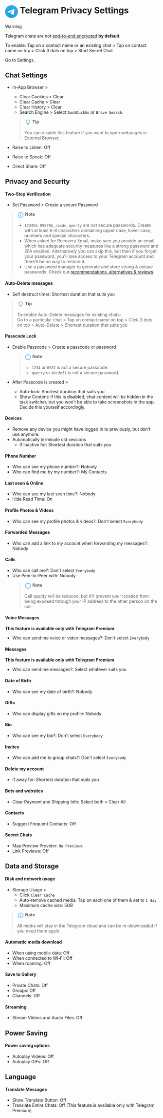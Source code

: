 # <img src="../icons/telegram.svg" width="42" align="top"> Telegram Privacy Settings

> [!WARNING]
> Telegram chats are not [end-to-end encrypted](https://en.wikipedia.org/wiki/End-to-end_encryption) **by default**.
>
> To enable: Tap on a contact name or an existing chat > Tap on contact name on top > Click 3 dots on top > Start Secret Chat

Go to Settings.

## Chat Settings
- In-App Browser >
    - Clear Cookies > Clear
    - Clear Cache > Clear
    - Clear History > Clear
    - Search Engine > Select `DuckDuckGo` or `Brave Search`.
    > <img src="../icons/ic_tip.svg" width="22" align="top"> **Tip**
    >
    > You can disable this feature if you want to open webpages in External Browser.

- Raise to Listen: Off
- Raise to Speak: Off
- Direct Share: Off



## Privacy and Security

#### Two-Step Verification
- Set Password > Create a secure Password

> <img src="../icons/ic_note.svg" width="22" align="top"> **Note**
>
> - `123456`, `098765`, `abcde`, `qwerty` are not secure passwords. Create with at least 6-8 characters containing upper case, lower case, numbers and special characters.
> - When asked for Recovery Email, make sure you provide an email which has adequate security measures like a strong password and 2FA enabled. Alternatively you can skip this, but then if you forget your password, you'll lose access to your Telegram account and there'll be no way to restore it.
> - Use a password manager to generate and store strong & unique passwords. Check out [recommendations, alternatives & reviews](https://github.com/StellarSand/privacy-settings#recommendations-alternatives--reviews).

#### Auto-Delete messages
- Self destruct timer: Shortest duration that suits you

> <img src="../icons/ic_tip.svg" width="22" align="top"> **Tip**
>
> To enable Auto-Delete messages for existing chats:
<br>Go to a particular chat > Tap on contact name on top > Click 3 dots on top > Auto-Delete > Shortest duration that suits you

#### Passcode Lock
- Enable Passcode > Create a passcode or password
    > <img src="../icons/ic_note.svg" width="22" align="top"> **Note**
    >
    > - `1234` or `0987` is not a secure passcode.
    > - `qwerty` or `abcdef1` is not a secure password.

- After Passcode is created >
  - Auto-lock: Shortest duration that suits you
  - Show Content: If this is disabled, chat content will be hidden in the task switcher, but you won't be able to take screenshots in the app. Decide this yourself accordingly.

#### Devices
- Remove any device you might have logged in to previously, but don't use anymore.
- Automatically terminate old sessions
  - If inactive for: Shortest duration that suits you

#### Phone Number
- Who can see my phone number?: Nobody
- Who can find me by my number?: My Contacts

#### Last seen & Online
- Who can see my last seen time?: Nobody
- Hide Read Time: On

#### Profile Photos & Videos
- Who can see my profile photos & videos?: Don't select `Everybody`

#### Forwarded Messages
- Who can add a link to my account when forwarding my messages?: Nobody

#### Calls
- Who can call me?: Don't select `Everybody`
- Use Peer-to-Peer with: Nobody
    > <img src="../icons/ic_note.svg" width="22" align="top"> **Note**
    >
    > Call quality will be reduced, but it'll prevent your location from being exposed through your IP address to the other person on the call.

#### Voice Messages
**This feature is available only with Telegram Premium**
- Who can send me voice or video messages?: Don't select `Everybody`

#### Messages
**This feature is available only with Telegram Premium**
- Who can send me messages?: Select whatever suits you

#### Date of Birth
- Who can see my date of birth?: Nobody

#### Gifts
- Who can display gifts on my profile: Nobody

#### Bio
- Who can see my bio?: Don't select `Everybody`

#### Invites
- Who can add me to group chats?: Don't select `Everybody`

#### Delete my account
- If away for: Shortest duration that suits you

#### Bots and websites
- Clear Payment and Shipping Info: Select both > Clear All

#### Contacts
- Suggest Frequent Contacts: Off

#### Secret Chats
- Map Preview Provider: `No Previews`
- Link Previews: Off



## Data and Storage

#### Disk and network usage
- Storage Usage >
    - Click `Clear Cache`
    - Auto-remove cached media: Tap on each one of them & set ​​to `1 day`
    - Maximum cache size: 5GB
  
> <img src="../icons/ic_note.svg" width="22" align="top"> **Note**
>
> All media will stay in the Telegram cloud and can be re-downloaded if you need them again.

#### Automatic media download
- When using mobile data: Off
- When connected to Wi-Fi: Off
- When roaming: Off

#### Save to Gallery
- Private Chats: Off
- Groups: Off
- Channels: Off

#### Streaming
- Stream Videos and Audio Files: Off



## Power Saving

#### Power saving options
- Autoplay Videos: Off
- Autoplay GIFs: Off



## Language

#### Translate Messages
- Show Translate Button: Off
- Translate Entire Chats: Off (This feature is available only with Telegram Premium)
